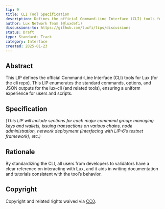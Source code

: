 ```yaml
---
lip: 9
title: CLI Tool Specification
description: Defines the official Command-Line Interface (CLI) tools for Lux.
author: Lux Network Team (@luxdefi)
discussions-to: https://github.com/luxfi/lips/discussions
status: Draft
type: Standards Track
category: Interface
created: 2025-01-23
---
```


## Abstract

This LIP defines the official Command-Line Interface (CLI) tools for Lux (for the cli repo). This LIP enumerates the standard commands, options, and JSON outputs for the lux-cli (and related tools), ensuring a uniform experience for users and scripts.

## Specification

*(This LIP will include sections for each major command group: managing keys and wallets, issuing transactions on various chains, node administration, network deployment (interfacing with LIP-6’s testnet framework), etc.)*

## Rationale

By standardizing the CLI, all users from developers to validators have a clear reference on interacting with Lux, and it aids in writing documentation and tutorials consistent with the tool’s behavior.

## Copyright

Copyright and related rights waived via [CC0](../LICENSE.md).
